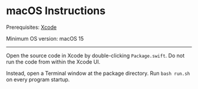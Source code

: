 # macOS Instructions

Prerequisites: [Xcode](https://developer.apple.com/xcode)

Minimum OS version: macOS 15

---

Open the source code in Xcode by double-clicking `Package.swift`. Do not run the code from within the Xcode UI.

Instead, open a Terminal window at the package directory. Run `bash run.sh` on every program startup.
